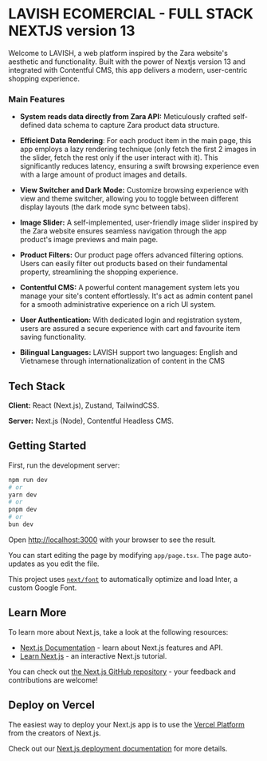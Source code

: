 
# LAVISH ECOMERCIAL - FULL STACK NEXTJS version 13

Welcome to LAVISH, a web platform inspired by the Zara website's aesthetic and functionality. Built with the power of Nextjs version 13 and integrated with Contentful CMS, this app delivers a modern, user-centric shopping experience.


### Main Features
- **System reads data directly from Zara API:** Meticulously crafted self-defined data schema to capture Zara product data structure.

- **Efficient Data Rendering**: For each product item in the main page, this app employs a lazy rendering technique (only fetch the first 2 images in the slider, fetch the rest only if the user interact with it). This significantly reduces latency, ensuring a swift browsing experience even with a large amount of product images and details.

- **View Switcher and Dark Mode:** Customize browsing experience with view and theme switcher, allowing you to toggle between different display layouts (the dark mode sync between tabs).

- **Image Slider:** A self-implemented, user-friendly image slider inspired by the Zara website ensures seamless navigation through the app product's image previews and main page.

- **Product Filters:** Our product page offers advanced filtering options. Users can easily filter out products based on their fundamental property, streamlining the shopping experience.

- **Contentful CMS:** A powerful content management system lets you manage your site's content effortlessly. It's act as admin content panel for a smooth administrative experience on a rich UI system.

- **User Authentication:** With dedicated login and registration system, users are assured a secure experience with cart and favourite item saving functionality.

- **Bilingual Languages:** LAVISH support two languages: English and Vietnamese through internationalization of content in the CMS


## Tech Stack

**Client:** React (Next.js), Zustand, TailwindCSS.

**Server:** Next.js (Node), Contentful Headless CMS.

## Getting Started

First, run the development server:

```bash
npm run dev
# or
yarn dev
# or
pnpm dev
# or
bun dev
```

Open [http://localhost:3000](http://localhost:3000) with your browser to see the result.

You can start editing the page by modifying `app/page.tsx`. The page auto-updates as you edit the file.

This project uses [`next/font`](https://nextjs.org/docs/basic-features/font-optimization) to automatically optimize and load Inter, a custom Google Font.

## Learn More

To learn more about Next.js, take a look at the following resources:

- [Next.js Documentation](https://nextjs.org/docs) - learn about Next.js features and API.
- [Learn Next.js](https://nextjs.org/learn) - an interactive Next.js tutorial.

You can check out [the Next.js GitHub repository](https://github.com/vercel/next.js/) - your feedback and contributions are welcome!

## Deploy on Vercel

The easiest way to deploy your Next.js app is to use the [Vercel Platform](https://vercel.com/new?utm_medium=default-template&filter=next.js&utm_source=create-next-app&utm_campaign=create-next-app-readme) from the creators of Next.js.

Check out our [Next.js deployment documentation](https://nextjs.org/docs/deployment) for more details.
